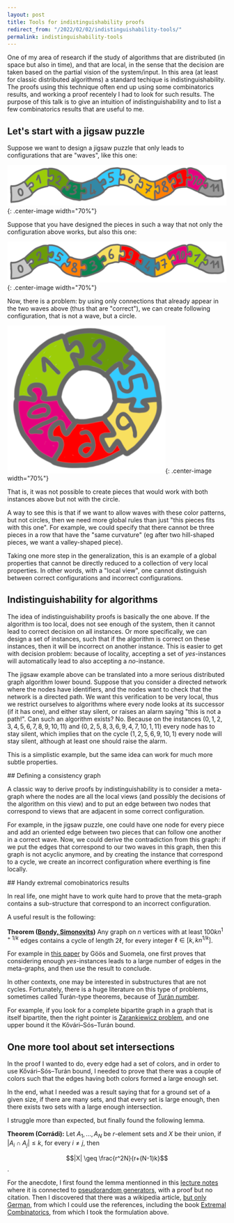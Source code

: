 ```yaml
---
layout: post
title: Tools for indistinguishability proofs
redirect_from: "/2022/02/02/indistinguishability-tools/"
permalink: indistinguishability-tools
---
```


One of my area of research if the study of algorithms that are 
distributed (in space but also in time), and that are local, in the sense
that the decision are taken based on the partial vision of the system/input. 
In this area (at least for classic distributed algorithms) a standard
techique is indistinguishability. 
The proofs using this technique often end up using some combinatorics 
results, and working a proof recentely I had to look for 
such results. 
The purpose of this talk is to give an intuition of
indistinguishability and to list a few combinatorics results that are 
useful to me.

## Let's start with a jigsaw puzzle

Suppose we want to design a jigsaw puzzle that only leads to 
configurations that are "waves", like this one:

![](../assets/puzzle-serpentin-1.png){: .center-image width="70%"}

Suppose that you have designed the pieces in such a way that not 
only the configuration above works, but also this one:

![](../assets/puzzle-serpentin-2.png){: .center-image width="70%"}

Now, there is a problem: by using only connections that already appear 
in the two waves above (thus that are "correct"), we can create following
configuration, that is not a wave, but a circle.

![](../assets/puzzle-cycle.png){: .center-image width="70%"}

That is, it was not possible to create pieces that would work
with both instances above but not with the circle. 

A way to see this is that if we want to allow waves with these color 
patterns, but not circles, then we need more global rules than just "this 
pieces fits with this one". 
For example, we could specify that there cannot be three pieces
in a row that have the "same curvature" (eg after two hill-shaped pieces, 
we want a valley-shaped piece).

Taking one more step in the generalization, this is an example of a 
global properties that cannot be directly reduced to a collection of 
very local properties. 
In other words, with a "local view", one cannot distinguish between correct 
configurations and incorrect configurations.

## Indistinguishability for algorithms

The idea of indistinguishability proofs is basically the one above. 
If the algorithm is too local, does not see enough of the system, then 
it cannot lead to correct decision on all instances. 
Or more specifically, we can design a set of instances, such that if the 
algorithm is correct on these instances, then it will be incorrect on 
another instance. 
This is easier to get with decision problem: because of locality, 
accepting a set of *yes*-instances will automatically lead to also 
accepting a *no*-instance. 

The jigsaw example above can be translated into a more serious 
distributed graph algorithm lower bound. Suppose that you consider 
a directed network where the nodes have identifiers, and the nodes want to check 
that the network is a directed path. We want this verification to be 
very local, thus we restrict ourselves to algorithms where every node 
looks at its successor (if it has one), and either stay silent, or 
raises an alarm saying "this is not a path!". Can such an algorithm 
exists? No. 
Because on the instances $(0,1,2,3,4,5,6,7,8,9,10,11)$ and 
$(0,2,5,8,3,6,9,4,7,10,1,11)$ every node has to stay silent, 
which implies that on the cycle $(1,2,5,6,9,10,1)$ every node will stay 
silent, although at least one should raise the alarm. 

This is a simplistic example, but the same idea can work for much more 
subtle properties.

## Defining a consistency graph

A classic way to derive proofs by indistinguishability is to consider 
a meta-graph where the nodes are all the local views (and possibly the 
decisions of the algorithm on this view) and to put an edge between 
two nodes that correspond to views that are adjacent in some correct 
configuration. 

For example, in the jigsaw puzzle, one could have one node for every 
piece and add an oriented edge between two pieces that can follow one 
another in a correct wave. 
Now, we could derive the contradiction from this graph: if we put the 
edges that correspond to our two waves in this graph, then this graph 
is not acyclic anymore, and by creating the instance that correspond to 
a cycle, we create an incorrect configuration where everthing is fine 
locally. 
 
## Handy extremal comobinatorics results

In real life, one might have to work quite
hard to prove that the meta-graph contains a sub-structure that correspond
to an incorrect configuration. 

A useful result is the following:

**Theorem ([Bondy, Simonovits](https://www.sciencedirect.com/science/article/pii/0095895674900525?via%3Dihub))**
Any graph on $n$ vertices with at least $100kn^{1+1/k}$ edges contains
a cycle of length $2\ell$, for every integer $\ell \in [k,kn^{1/k}]$.

For example in 
[this paper](https://www.theoryofcomputing.org/articles/v012a019/) by 
Göös and Suomela, one first proves that considering enough *yes*-instances
leads to a large number of edges in the meta-graphs, and then use the 
result to conclude.

In other contexts, one may be interested in substructures that are not
cycles. Fortunately, there is a huge literature on this type of problems, 
sometimes called Turán-type theorems, because of 
[Turán number](https://en.wikipedia.org/wiki/Tur%C3%A1n_number). 

For example, if you look for a complete bipartite graph in a graph that is itself
bipartite, then the right pointer is 
[Zarankiewicz problem](https://en.wikipedia.org/wiki/Zarankiewicz_problem), 
and one upper bound it the Kővári–Sós–Turán bound.

## One more tool about set intersections

In the proof I wanted to do, every edge had a set of colors, and in order to use 
Kővári–Sós–Turán bound, I needed to prove that there was a couple of 
colors such that the edges having both colors formed a large enough 
set.

In the end, what I needed was a result saying that for a ground set of a
given size, if there are many sets, and that every set is large enough, 
then there exists two sets with a large enough intersection. 

I struggle more than expected, but finally found the following lemma.

**Theorem (Corrádi):** Let $A_1, ..., A_N$ be $r$-element sets and $X$
be their union, if $|A_i \cap A_j| \leq k$, for every $i \neq j$, then

$$|X| \geq \frac{r^2N}{r+(N-1)k}$$.
 
For the anecdote, I first found the lemma mentionned in this 
[lecture notes](https://homes.cs.washington.edu/~anuprao/pubs/CSE599sExtremal/lecture3.pdf)
where it is connected to 
[pseudorandom generators](https://en.wikipedia.org/wiki/Pseudorandom_generator), 
with a proof but no citation. Then I discovered that there was a wikipedia
article, [but only German](https://de.wikipedia.org/wiki/Lemma_von_Corr%C3%A1di), 
from which I could use the references, including the book 
[Extremal Combinatorics](https://www.mathematik.uni-muenchen.de/~kpanagio/draft.pdf), 
from which I took the formulation above.
   






